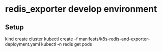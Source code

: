 # redis_exporter develop environment

## Setup

kind create cluster
kubectl create -f manifests/k8s-redis-and-exporter-deployment.yaml
kubectl -n redis get pods
